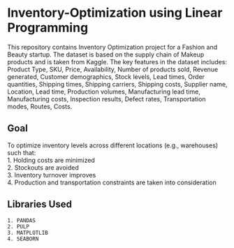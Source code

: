
# Inventory-Optimization using Linear Programming

This repository contains Inventory Optimization project for a Fashion and Beauty startup. The dataset is based on the supply chain of Makeup products and is taken from Kaggle. The key features in the dataset includes:  
Product Type, SKU, Price, Availability, Number of products sold, Revenue generated, Customer demographics, Stock levels, Lead times, Order quantities, Shipping times, Shipping carriers, Shipping costs, Supplier name, Location, Lead time, Production volumes, Manufacturing lead time, Manufacturing costs, Inspection results, Defect rates, Transportation modes, Routes, Costs.

## Goal
To optimize inventory levels across different locations (e.g., warehouses) such that:  
    1. Holding costs are minimized  
    2. Stockouts are avoided  
    3. Inventory turnover improves  
    4. Production and transportation constraints are taken into     consideration
    
## Libraries Used
    1. PANDAS
    2. PULP
    3. MATPLOTLIB
    4. SEABORN
    


